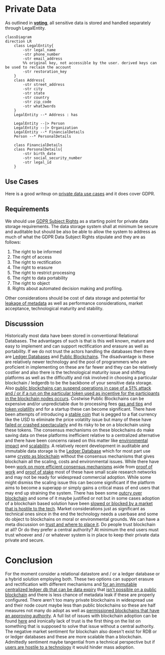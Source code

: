 # Private Data

As outlined in [**voting**](https://github.com/TetraPlex-org/basics/blob/main/Documentation/technical/voting.md), all sensitive data is stored and handled separately through LegalEntity.

```mermaid
classDiagram
direction LR
    class LegalEntity{
        -str legal_name
        -str phone_number
        -str email_address
        %% original key, not accessible by the user. derived keys can be used to reclaim the account
        -str restoration_key
    }
    class Address{
        -str street_address
        -str city
        -str state
        -str country
        -str zip_code
        -str what3words
    }
    LegalEntity --* Address : has

    LegalEntity --|> Person
    LegalEntity --|> Organization
    LegalEntity --* FinancialDetails
    Person --* PersonalDetails

    class FinancialDetails
    class PersonalDetails{
        -str birth_date
        -str social_security_number
        -str legal_id
    }
```
## Use Cases

Here is a good writeup on [private data use cases](https://www.linkedin.com/pulse/data-privacy-use-cases-age-gdpr-covering-basics-laura-begieneman) and it does cover GDPR.


## Requirements

We should use [GDPR Subject Rights](https://www.gdprsummary.com/data-subject-rights) as a starting point for private data storage requirements. The data storage system shall at minimum be secure and auditable but should be also be able to allow the system to address as much of what the  GDPR Data Subject Rights stipulate and they are as follows:

1. The right to be informed
2. The right of access
3. The right to rectification 
4. The right to erasure
5. The right to restrict processing
6. The right to data portability
7. The right to object
8. Rights about automated decision making and profiling.

Other considerations should be cost of data storage and potential for [leakage of metadata](https://beincrypto.com/learn/metadata-privacy-explained/) as well as performance considerations, market acceptance, technological maturity and stability.

## Discusssion

Historically most data have been stored in conventional Relational Databases. The advantages of such is that is this well known, mature and easy to implement and can support rectification and erasure as well as portability. If we do not trust the actors handling the databases then there are [Ledger Databases](https://www.techtarget.com/searchcio/definition/ledger-database) and [Public Blockchains](https://101blockchains.com/public-blockchain/). The disadvantage is these are relatively newer technology and the pool of programmers who are proficient in implementing on these are far fewer and they can be relatively costlier and also there is the technological maturity issue and shifting platforms as well as the difficultly and risk involved in choosing a particular blockchain / ledgerdb  to be the backbone of your sensitive data storage. Also [public blockchains can suspend operations in case of a 51% attack and / or if a run on the particular token used as incentive for the participants in the blockchain nodes occurs](https://techcrunch.com/2022/05/12/terra-halts-its-blockchain-to-prevent-hacks-ust/).  Costwise Public Blockchains can be expensive and/or unpredictable due to processing fees [gas and tips](https://ethereum.stackexchange.com/questions/872/what-is-the-cost-to-store-1kb-10kb-100kb-worth-of-data-into-the-ethereum-block)  and [token volatility](https://cryptorank.io/performance) and for a startup these can become significant. There have been attempts of introducing a [stable coin](https://www.investopedia.com/terms/s/stablecoin.asp) that is pegged to a fiat currency like the USD to eliminate the price volatilty issue but many of these have [failed or crashed spectacularly](https://chainsec.io/failed-stablecoins/) and its risky to be on a blockchain using these tokens. The consensus mechanisms on these blockchains do make saving data on these platforms inefficient relative to a centralized alternative and there have been concerns raised on this matter like [environmental impact](https://www.nasdaq.com/articles/the-environmental-impact-of-blockchain-technology) and [scalability](https://towardsdatascience.com/the-blockchain-scalability-problem-the-race-for-visa-like-transaction-speed-5cce48f9d44). A relatively recent development in auditable and immutable data storage is the [Ledger Database](https://billthevestguy.com/2022/05/02/wtf-are-ledger-databases/) which for most part use same [crypto as blockchain](https://en.wikipedia.org/wiki/Merkle_tree) without the consensus mechanisms that gives blockchain all the scaling, costs and environmental issues. While there have been [work on more efficient consensus mechanisms](https://eprints.whiterose.ac.uk/176157/1/2021085616.pdf) aside from [proof of work](https://101blockchains.com/public-blockchain/) and [proof of stake](https://www.investopedia.com/terms/p/proof-stake-pos.asp) most of these have small scale research networks and may not be ready for widespread commercial adoption. While some might dismiss the scaling issue this can become significant if the platform aims to become a superapp or simply gains a critical mass of end users that may end up straining the system. There has been some [outcry over blockchain](https://fedscoop.com/blockchain-for-government-technology-hate/) and some of it maybe justified or not but in some cases adoption of a blockchain based solution have been [slowed or blocked by a market that is hostile to the tech](https://techcrunch.com/2022/06/30/as-the-nft-boom-fades-major-gaming-companies-slow-their-crypto-plans/). Market considerations just as significant as technical ones since in the end the technology needs a userbase and some do object to blockchains on moral or environmental grounds. We can have a meta discussion on [trust and where to place it](https://onlinelibrary.wiley.com/doi/full/10.1111/meta.12596). Do people trust blockchain at all? Or do they prefer a central authority? At minimum the end users must trust whoever and / or whatever system is in place to keep their private data private and secure.

# Conclusion

For the moment consider a relational datastore and / or a ledger database or a hybrid solution employing both. These two options can support erasure and rectification with different mechanisms and [for an immutable centralized ledger db that can be data expiry](https://docs.immudb.io/master/develop/expiration.html) that [isn't possible on a public blockchain](https://www.law.kuleuven.be/citip/blog/distributed-ledger-technologies-and-gdprs-right-to-be-forgotten/) and there is less chance of metadata leak if these are properly configured. There aren't too many private blockchains in widespread use and their node count maybe less than public blockchains so these are half measures not many do adopt as well as [permissioned blockchains that have an approving authority](https://dataconomy.com/2022/11/01/permissioned-blockchain/). A full list of issues with blockchain adoption can be found [here](https://glair.ai/post/challenges-in-the-adoption-of-blockchain-and-how-to-solve-them) and ironically lack of trust is the first thing on the list on something that is supposed to solve that issue without a central authority. The negative market sentiment for blockchain also doesn't exist for RDB or or ledger databases and these are more scalable than a blockchain. Admittedly sentiment maybe tangential from a technical perspective but if [users are hostile to a technology](https://superrare.com/magazine/2022/08/30/why-gamers-hate-nfts-in-games/) it would hinder mass adoption. 


